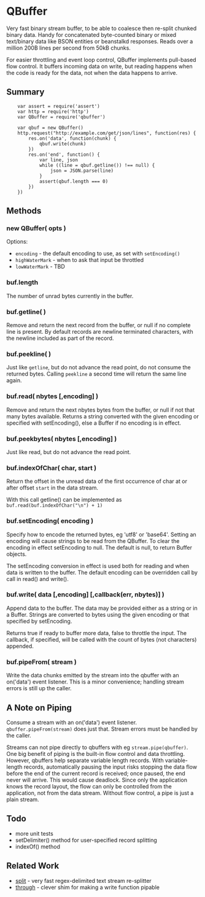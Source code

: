 QBuffer
=======

Very fast binary stream buffer, to be able to coalesce then re-split chunked binary data.
Handy for concatenated byte-counted binary or mixed text/binary data like BSON entities
or beanstalkd responses.  Reads over a million 200B lines per second from 50kB chunks.

For easier throttling and event loop control, QBuffer implements pull-based flow
control.  It buffers incoming data on write, but reading happens when
the code is ready for the data, not when the data happens to arrive.


Summary
-------

        var assert = require('assert')
        var http = require('http')
        var QBuffer = require('qbuffer')

        var qbuf = new QBuffer()
        http.request("http://example.com/get/json/lines", function(res) {
            res.on('data', function(chunk) {
                qbuf.write(chunk)
            })
            res.on('end', function() {
                var line, json
                while ((line = qbuf.getline()) !== null) {
                    json = JSON.parse(line)
                }
                assert(qbuf.length === 0)
            })
        })


Methods
-------

### new QBuffer( opts )

Options:
- `encoding` - the default encoding to use, as set with `setEncoding()`
- `highWaterMark` - when to ask that input be throttled
- `lowWaterMark` - TBD

### buf.length

The number of unrad bytes currently in the buffer.

### buf.getline( )

Remove and return the next record from the buffer, or null if no complete line
is present.  By default records are newline terminated characters, with the
newline included as part of the record.

### buf.peekline( )

Just like `getline`, but do not advance the read point, do not consume the
returned bytes.  Calling `peekline` a second time will return the same line
again.

### buf.read( nbytes [,encoding] )

Remove and return the next nbytes bytes from the buffer, or null if not that
many bytes available.  Returns a string converted with the given encoding
or specified with setEncoding(), else a Buffer if no encoding is in effect.

### buf.peekbytes( nbytes [,encoding] )

Just like read, but do not advance the read point.

### buf.indexOfChar( char, start )

Return the offset in the unread data of the first occurrence of char at
or after offset `start` in the data stream.

With this call getline() can be implemented as `buf.read(buf.indexOfChar("\n") + 1)`

### buf.setEncoding( encoding )

Specify how to encode the returned bytes, eg 'utf8' or 'base64'.  Setting an
encoding will cause strings to be read from the QBuffer.  To clear the encoding
in effect setEncoding to null.  The default is null, to return Buffer objects.

The setEncoding conversion in effect is used both for reading and when
data is written to the buffer.  The default encoding can be overridden call
by call in read() and write().

### buf.write( data [,encoding] [,callback(err, nbytes)] )

Append data to the buffer.  The data may be provided either as a string or in a
Buffer.  Strings are converted to bytes using the given encoding or that
specified by setEncoding.

Returns true if ready to buffer more data, false to throttle the input.  The
callback, if specified, will be called with the count of bytes (not characters)
appended.

### buf.pipeFrom( stream )

Write the data chunks emitted by the stream into the qbuffer with an on('data')
event listener.  This is a minor convenience; handling stream errors is still
up the caller.


A Note on Piping
----------------

Consume a stream with an on('data') event listener.  `qbuffer.pipeFrom(stream)`
does just that.  Stream errors must be handled by the caller.

Streams can not pipe directly to qbuffers with eg `stream.pipe(qbuffer)`.
One big benefit of piping is the built-in flow control and data throttling.
However, qbuffers help separate variable length records.  With variable-length
records, automatically pausing the input risks stopping the data flow before the
end of the current record is received; once paused, the end never will arrive.
This would cause deadlock.  Since only the application knows the record layout,
the flow can only be controlled from the application, not from the data stream.
Without flow control, a pipe is just a plain stream.


Todo
----

- more unit tests
- setDelimiter() method for user-specified record splitting
- indexOf() method


Related Work
------------

- [split](http://npmjs.com/package/split) - very fast regex-delimited text stream re-splitter
- [through](http://npmjs.com/package/through) - clever shim for making a write function pipable
